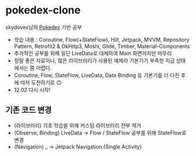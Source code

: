 # pokedex-clone                 
skydoves님의 [Pokedex](https://github.com/skydoves/Pokedex) 기반 공부
- 학습 내용 : Coroutine, Flow(+StateFlow), Hilt, Jetpack, MVVM, Repository Pattern, Retrofit2 & OkHttp3, Moshi, Glide, Timber, Material-Components
- 추가적인 공부를 위해 일단 LiveData로 대체하여 Main 화면까지만 마무리                                
- 정말 좋은 자료이나, 많은 라이브러리가 사용된 예제라 기본기가 부족한 지금 상태에서는 쫌 어렵다.         
- Coroutine, Flow, StateFlow, LiveData, Data Binding 등 기본기를 더 다진 후에 마저 도전하기로 🙃                      
- 12.02 다시 시작!                   
                              
## 기존 코드 변경                   
- (라이브러리) 기초 학습을 위해 커스텀 라이브러리 전부 제거                 
- (Observe, Binding) LiveData -> Flow / StateFlow 공부를 위해 StateFlow로 변경                      
- (Navigation) _ -> Jetpack Navigation (Single Activity)                

